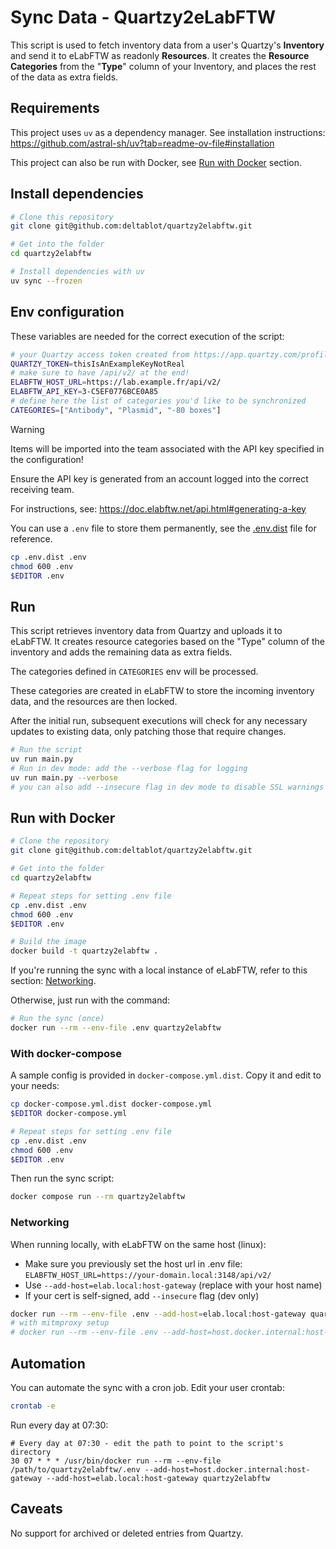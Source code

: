 # Sync Data - Quartzy2eLabFTW

This script is used to fetch inventory data from a user's Quartzy's **Inventory** and send it to eLabFTW as readonly **Resources**.
It creates the **Resource Categories** from the "**Type**" column of your Inventory, and places the rest of the data as extra fields.

## Requirements

This project uses `uv` as a dependency manager. See installation instructions: https://github.com/astral-sh/uv?tab=readme-ov-file#installation

This project can also be run with Docker, see [Run with Docker](#run-with-docker) section.

## Install dependencies

~~~bash
# Clone this repository
git clone git@github.com:deltablot/quartzy2elabftw.git

# Get into the folder
cd quartzy2elabftw

# Install dependencies with uv
uv sync --frozen
~~~

## Env configuration

These variables are needed for the correct execution of the script:

~~~bash
# your Quartzy access token created from https://app.quartzy.com/profile/access-tokens
QUARTZY_TOKEN=thisIsAnExampleKeyNotReal
# make sure to have /api/v2/ at the end!
ELABFTW_HOST_URL=https://lab.example.fr/api/v2/
ELABFTW_API_KEY=3-C5EF0776BCE0A85
# define here the list of categories you'd like to be synchronized
CATEGORIES=["Antibody", "Plasmid", "-80 boxes"]
~~~

> [!WARNING]
> Items will be imported into the team associated with the API key specified in the configuration!
>
> Ensure the API key is generated from an account logged into the correct receiving team.
>
> For instructions, see: https://doc.elabftw.net/api.html#generating-a-key

You can use a `.env` file to store them permanently, see the [.env.dist](./.env.dist) file for reference.

~~~bash
cp .env.dist .env
chmod 600 .env
$EDITOR .env
~~~

## Run

This script retrieves inventory data from Quartzy and uploads it to eLabFTW. It creates resource categories based on the "Type" column of the inventory and adds the remaining data as extra fields.

The categories defined in `CATEGORIES` env will be processed.

These categories are created in eLabFTW to store the incoming inventory data, and the resources are then locked.

After the initial run, subsequent executions will check for any necessary updates to existing data, only patching those that require changes.

~~~bash
# Run the script
uv run main.py
# Run in dev mode: add the --verbose flag for logging
uv run main.py --verbose
# you can also add --insecure flag in dev mode to disable SSL warnings
~~~

## Run with Docker

```bash
# Clone the repository
git clone git@github.com:deltablot/quartzy2elabftw.git

# Get into the folder
cd quartzy2elabftw

# Repeat steps for setting .env file
cp .env.dist .env
chmod 600 .env
$EDITOR .env

# Build the image
docker build -t quartzy2elabftw .
```

If you're running the sync with a local instance of eLabFTW, refer to this section: [Networking](#Networking).

Otherwise, just run with the command:

```bash
# Run the sync (once)
docker run --rm --env-file .env quartzy2elabftw
```

### With docker-compose

A sample config is provided in `docker-compose.yml.dist`. Copy it and edit to your needs:

```bash
cp docker-compose.yml.dist docker-compose.yml
$EDITOR docker-compose.yml

# Repeat steps for setting .env file
cp .env.dist .env
chmod 600 .env
$EDITOR .env
```

Then run the sync script:

```bash
docker compose run --rm quartzy2elabftw
```

### Networking

When running locally, with eLabFTW on the same host (linux):

- Make sure you previously set the host url in .env file: `ELABFTW_HOST_URL=https://your-domain.local:3148/api/v2/`
- Use `--add-host=elab.local:host-gateway` (replace with your host name)
- If your cert is self-signed, add `--insecure` flag (dev only)

```bash
docker run --rm --env-file .env --add-host=elab.local:host-gateway quartzy2elabftw --insecure
# with mitmproxy setup
# docker run --rm --env-file .env --add-host=host.docker.internal:host-gateway --add-host=elab.local:host-gateway -e HTTP_PROXY=http://host.docker.internal:8080 -e HTTPS_PROXY=http://host.docker.internal:8080 -e NO_PROXY= -e REQUESTS_CA_BUNDLE=/mitmproxy/mitmproxy-ca.pem -v /path/to/your/.mitmproxy:/mitmproxy:ro,Z quartzy2elabftw --insecure
```

## Automation

You can automate the sync with a cron job. Edit your user crontab:

```bash
crontab -e
```

Run every day at 07:30:

```cron
# Every day at 07:30 - edit the path to point to the script's directory
30 07 * * * /usr/bin/docker run --rm --env-file /path/to/quartzy2elabftw/.env --add-host=host.docker.internal:host-gateway --add-host=elab.local:host-gateway quartzy2elabftw
```

## Caveats

No support for archived or deleted entries from Quartzy.

